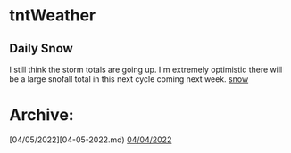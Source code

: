 # tntWeather
## Daily Snow
I still think the storm totals are going up. I'm extremely optimistic there will be a large snofall total in this next cycle coming next week. 
[snow](GFSSY_NU2022040712F114.gif)


# Archive:
[04/05/2022][04-05-2022.md)
[04/04/2022](04-04-2022.md)
